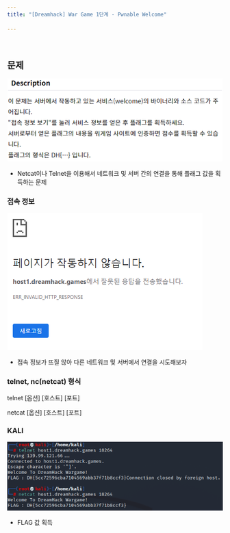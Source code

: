 ```yaml
---
title: "[Dreamhack] War Game 1단계 - Pwnable Welcome"

---
```


<br>

## 문제

![image-20211211193338229](https://raw.githubusercontent.com/EONION-TH3DB/image_repo/main/img/image-20211211193338229.png)

- Netcat이나 Telnet을 이용해서 네트워크 및 서버 간의 연결을 통해 플래그 값을 획득하는 문제



### 접속 정보

![image-20211211193524751](https://raw.githubusercontent.com/EONION-TH3DB/image_repo/main/img/image-20211211193524751.png)

- 접속 정보가 뜨질 않아 다른 네트워크 및 서버에서 연결을 시도해보자



### telnet, nc(netcat) 형식

telnet [옵션] [호스트] [포트]

netcat [옵션] [호스트] [포트]



### KALI

![image-20211211194153341](https://raw.githubusercontent.com/EONION-TH3DB/image_repo/main/img/image-20211211194153341.png)

- FLAG 값 획득
